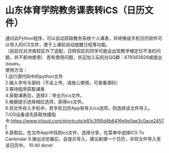 # 山东体育学院教务课表转iCS（日历文件）
通过此Python程序，可以自动获取教务系统个人课表，并转换成手机日历软件可以导入的iCS文件，便于上课前自动提醒日程等功能。  
（目前仅对济南校区作了适配，日照校区的同学可能会出现教学楼定位不准的问题，并不影响使用）
若有使用问题，欢迎加入玩机社QQ群：679383826或提出issues。  
使用方法：  
1.运行源代码中的python文件  
2.输入学号与密码（不会上传，请放心使用，可查看源码）  
3.等待程序获取课表  
4.获取课表后，选择3：导出为ics文件。  
5.根据提示选择相应选项，获得ics文件。  
6.将文件存入手机中，若手机日历App有导入ics选项，则选择该文件导入。  
7.iOS设备请先获取快捷指令:https://www.icloud.com/shortcuts/e81c3f95d4b8416e9e0ae3c0ace2457f  
8.获取后，在文件App中找到ics文件，选择分享，在菜单中选择ICS To Canlendar
9.弹出浏览器后，会提示导入，建议新建一个日历，并将文件导入至该日历中。
10.All done!
